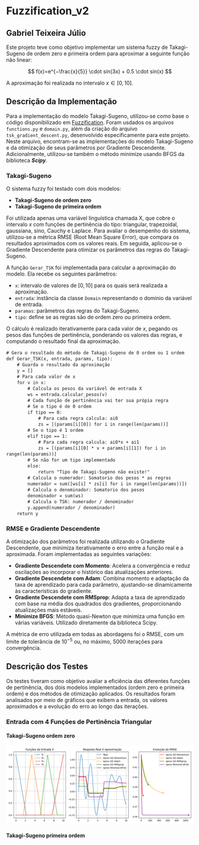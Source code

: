 ﻿# Fuzzification_v2

## Gabriel Teixeira Júlio

Este projeto teve como objetivo implementar um sistema fuzzy de Takagi-Sugeno de ordem zero e primeira ordem para aproximar a seguinte função não linear:

$$
f(x)=e^{−\frac{x}{5}} \cdot sin(3x) + 0.5  \cdot  sin(x)
$$

A aproximação foi realizada no intervalo $x \in [0,10]$.

## Descrição da Implementação

Para a implementação do modelo Takagi-Sugeno, utilizou-se como base o código disponibilizado em [Fuzzification](https://github.com/Kingdrasill/Fuzzification). Foram usdados os arquivos `functions.py` e `domain.py`, além da criação do arquivo `tsk_gradient_descent.py`, desenvolvido especificamente para este projeto. Neste arquivo, encontram-se as implementações do modelo Takagi-Sugeno e da otimização de seus parâmetros por Gradiente Descendente. Adicionalmente, utilizou-se também o método minimize usando BFGS da biblioteca **_Scipy_**.

### Takagi-Sugeno

O sistema fuzzy foi testado com dois modelos:

- **Takagi-Sugeno de ordem zero**
- **Takagi-Sugeno de primeira ordem**

Foi utilizada apenas uma variável linguística chamada X, que cobre o intervalo $x$ com funções de pertinência do tipo: triangular, trapezoidal, gaussiana, sino, Cauchy e Laplace. Para avaliar o desempenho do sistema, utilizou-se a métrica RMSE (Root Mean Square Error), que compara os resultados aproximados com os valores reais. Em seguida, aplicou-se o Gradiente Descendente para otimizar os parâmetros das regras do Takagi-Sugeno.

A função `Gerar_TSK` foi implementada para calcular a aproximação do modelo. Ela recebe os seguintes parâmetros:

- `x`: intervalo de valores de $[0,10]$ para os quais será realizada a aproximação.
- `entrada`: instância da classe `Domain` representando o domínio da variável de entrada.
- `paramas`: parâmetros das regras do Takagi-Sugeno.
- `tipo`: define se as regras são de ordem zero ou primeira ordem.

O cálculo é realizado iterativamente para cada valor de $x$, pegando os pesos das funções de pertinência, ponderando os valores das regras, e computando o resultado final da aproximação.

```
# Gera o resultado do método de Takagi-Sugeno de 0 ordem ou 1 ordem
def Gerar_TSK(x, entrada, params, tipo):
    # Guarda o resultado da aproximação
    y = []
    # Para cada valor de x
    for v in x:
        # Calcula os pesos da variável de entrada X
        ws = entrada.calcular_pesos(v)
        # Cada função de pertinência vai ter sua própia regra
        # Se o tipo é de 0 ordem
        if tipo == 0:
            # Para cada regra calcula: ai0
            zs = [(params[i][0]) for i in range(len(params))]
        # Se o tipo é 1 ordem
        elif tipo == 1:
            # Para cada regra calcula: ai0*x + ai1
            zs = [(params[i][0] * v + params[i][1]) for i in range(len(params))]
        # Se não for um tipo implementado
        else:
            return "Tipo de Takagi-Sugeno não existe!"
        # Calcula o numerador: Somatorio dos pesos * as regras
        numerador = sum([ws[i] * zs[i] for i in range(len(params))])
        # Calcula o denominador: Somatorio dos pesos
        denominador = sum(ws)
        # Calcula o TSK: numerador / denominador
        y.append(numerador / denominador)
    return y
```

### RMSE e Gradiente Descendente

A otimização dos parâmetros foi realizada utilizando o Gradiente Descendente, que minimiza iterativamente o erro entre a função real e a aproximada. Foram implementadas as seguintes variações:

- **Gradiente Descendete com Momento**: Acelera a convergência e reduz oscilações ao incorporar o histórico das atualizações anteriores.
- **Gradiente Descendete com Adam**: Combina momento e adaptação da taxa de aprendizado para cada parâmetro, ajustando-se dinamicamente às características do gradiente.
- **Gradiente Descendete com RMSprop**: Adapta a taxa de aprendizado com base na média dos quadrados dos gradientes, proporcionando atualizações mais estáveis.
- **Minimize BFGS**: Método quasi-Newton que minimiza uma função em várias variáveis. Utilizado diretamente da biblioteca Scipy.

A métrica de erro utilizada em todas as abordagens foi o RMSE, com um limite de tolerância de $10^{-5}$ ou, no máximo, $5000$ iterações para convergência.

## Descrição dos Testes

Os testes tiveram como objetivo avaliar a eficiência das diferentes funções de pertinência, dos dois modelos implementados (ordem zero e primeira ordem) e dos métodos de otimização aplicados. Os resultados foram analisados por meio de gráficos que exibem a entrada, os valores aproximados e a evolução do erro ao longo das iterações.

### Entrada com 4 Funções de Pertinência Triangular

#### Takagi-Sugeno ordem zero

<img src='data/0-ordem/domain_tr_4.png'>

#### Takagi-Sugeno primeira ordem
